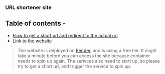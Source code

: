 ### URL shortener site
## Table of contents -
- [Flow to get a short url and redirect to the actual url](https://github.com/Tarunpreetsingh16/url_shortener?tab=readme-ov-file#flow-diagram)
- [Link to the website](https://url-shortener-site.onrender.com/)
 > The website is deployed on [Render](https://render.com/), and is using a free tier. It might take a minute before you can access the site because container needs to spin up again.
> The serivces also need to start up, so please try to get a short url, and trigger the service to spin up.

